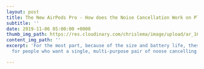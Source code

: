 ```yaml
---
layout: post
title: The New AirPods Pro - How does the Noise Cancellation Work on Planes?
subtitle: ''
date: 2019-11-06 05:00:00 +0000
thumb_img_path: https://res.cloudinary.com/chrislema/image/upload/ar_16:9,c_fill/c_scale,w_auto/c_limit,w_1000/v1573017115/2352FCFF-5920-4A1F-AC79-FF94550ADBA5_guvfft.jpg
content_img_path: ''
excerpt: 'For the most part, because of the size and battery life, these will be great
  for people who want a single, multi-purpose pair of noose cancelling headphones. '

---
```

